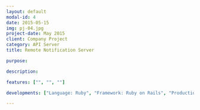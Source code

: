 ```yaml
---
layout: default
modal-id: 4
date: 2015-05-15
img: pj-04.jpg
project-date: May 2015
client: Company Project
category: API Server
title: Remote Notification Server

purpose: 

description: 

features: ["", "", ""]

developments: ["Language: Ruby", "Framework: Ruby on Rails", "Production Environment(Server/DB/Platform/Cloud Provider): Nginx / AWS RDS / Linux / AWS EC2"]

---
```

